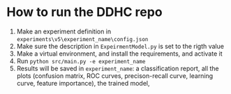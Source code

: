 
# How to run the DDHC repo

1. Make an experiment definition in `experiments\v5\experiment_name\config.json`
2. Make sure the description in `ExpeirmentModel.py` is set to the rigth value
3. Make a virtual environment, and install the requirements, and activate it
4. Run `python src/main.py -e experiment_name`
5. Results will be saved in `experiment_name`: a classification report, all the plots (confusion matrix, ROC curves, precison-recall curve, learning curve, feature importance), the trained model, 
